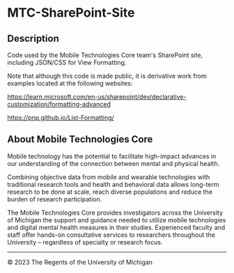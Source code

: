 # MTC-SharePoint-Site

## Description
Code used by the Mobile Technologies Core team's SharePoint site, including JSON/CSS for View Formatting.

Note that although this code is made public, it is derivative work from examples located at the following websites:

https://learn.microsoft.com/en-us/sharepoint/dev/declarative-customization/formatting-advanced

https://pnp.github.io/List-Formatting/


## About Mobile Technologies Core
Mobile technology has the potential to facilitate high-impact advances in our understanding of the connection between mental and physical health.  

Combining objective data from mobile and wearable technologies with traditional research tools and health and behavioral data allows long-term research to be done at scale, reach diverse populations and reduce the burden of research participation. 

The Mobile Technologies Core provides investigators across the University of Michigan the support and guidance needed to utilize mobile technologies and digital mental health measures in their studies. Experienced faculty and staff offer hands-on consultative services to researchers throughout the University – regardless of specialty or research focus.


----
© 2023 The Regents of the University of Michigan
